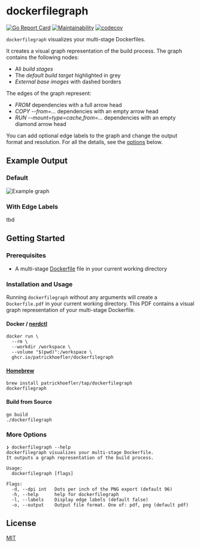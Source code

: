 # dockerfilegraph

[![Go Report Card](https://goreportcard.com/badge/github.com/patrickhoefler/dockerfilegraph)](https://goreportcard.com/report/github.com/patrickhoefler/dockerfilegraph)
[![Maintainability](https://api.codeclimate.com/v1/badges/472d7a3637297d07773d/maintainability)](https://codeclimate.com/github/patrickhoefler/dockerfilegraph/maintainability)
[![codecov](https://codecov.io/gh/patrickhoefler/dockerfilegraph/branch/main/graph/badge.svg?token=LClH2hEmPv)](https://codecov.io/gh/patrickhoefler/dockerfilegraph)

`dockerfilegraph` visualizes your multi-stage Dockerfiles.

It creates a visual graph representation of the build process. The graph contains the following nodes:

- All _build stages_
- The _default build target_ highlighted in grey
- _External base images_ with dashed borders

The edges of the graph represent:

- _FROM_ dependencies with a full arrow head
- _COPY --from=..._ dependencies with an empty arrow head
- _RUN --mount=type=cache,from=..._ dependencies with an empty diamond arrow head

You can add optional edge labels to the graph and change the output format and resolution. For all the details, see the [options](#more-options) below.

## Example Output

### Default

![Example graph](https://user-images.githubusercontent.com/547220/120117354-2037a800-c18d-11eb-8750-ce954c5529df.png)

### With Edge Labels

tbd

## Getting Started

### Prerequisites

- A multi-stage [Dockerfile](https://docs.docker.com/engine/reference/builder/) file in your current working directory

### Installation and Usage

Running `dockerfilegraph` without any arguments will create a `Dockerfile.pdf` in your current working directory. This PDF contains a visual graph representation of your multi-stage Dockerfile.

#### Docker / [nerdctl](https://github.com/containerd/nerdctl)

```shell
docker run \
  --rm \
  --workdir /workspace \
  --volume "$(pwd)":/workspace \
  ghcr.io/patrickhoefler/dockerfilegraph
```

#### [Homebrew](https://brew.sh/)

```text
brew install patrickhoefler/tap/dockerfilegraph
dockerfilegraph
```

#### Build from Source

```text
go build
./dockerfilegraph
```

### More Options

```text
❯ dockerfilegraph --help
dockerfilegraph visualizes your multi-stage Dockerfile.
It outputs a graph representation of the build process.

Usage:
  dockerfilegraph [flags]

Flags:
  -d, --dpi int   Dots per inch of the PNG export (default 96)
  -h, --help      help for dockerfilegraph
  -l, --labels    Display edge labels (default false)
  -o, --output    Output file format. One of: pdf, png (default pdf)
```

## License

[MIT](https://github.com/patrickhoefler/dockerfilegraph/blob/main/LICENSE)
